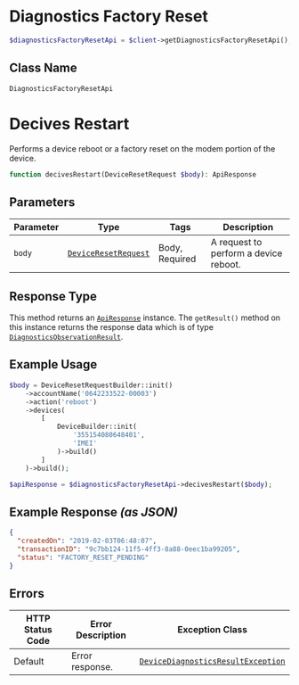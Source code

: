 # Diagnostics Factory Reset

```php
$diagnosticsFactoryResetApi = $client->getDiagnosticsFactoryResetApi();
```

## Class Name

`DiagnosticsFactoryResetApi`


# Decives Restart

Performs a device reboot or a factory reset on the modem portion of the device.

```php
function decivesRestart(DeviceResetRequest $body): ApiResponse
```

## Parameters

| Parameter | Type | Tags | Description |
|  --- | --- | --- | --- |
| `body` | [`DeviceResetRequest`](../../doc/models/device-reset-request.md) | Body, Required | A request to perform a device reboot. |

## Response Type

This method returns an [`ApiResponse`](../../doc/api-response.md) instance. The `getResult()` method on this instance returns the response data which is of type [`DiagnosticsObservationResult`](../../doc/models/diagnostics-observation-result.md).

## Example Usage

```php
$body = DeviceResetRequestBuilder::init()
    ->accountName('0642233522-00003')
    ->action('reboot')
    ->devices(
        [
            DeviceBuilder::init(
                '355154080648401',
                'IMEI'
            )->build()
        ]
    )->build();

$apiResponse = $diagnosticsFactoryResetApi->decivesRestart($body);
```

## Example Response *(as JSON)*

```json
{
  "createdOn": "2019-02-03T06:48:07",
  "transactionID": "9c7bb124-11f5-4ff3-8a88-0eec1ba99205",
  "status": "FACTORY_RESET_PENDING"
}
```

## Errors

| HTTP Status Code | Error Description | Exception Class |
|  --- | --- | --- |
| Default | Error response. | [`DeviceDiagnosticsResultException`](../../doc/models/device-diagnostics-result-exception.md) |


